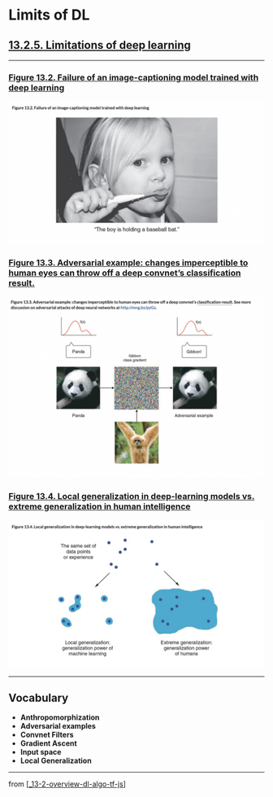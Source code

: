# Limits of DL

## [**13.2.5.** Limitations of deep learning](https://livebook.manning.com/book/deep-learning-with-javascript/chapter-13/127)

---

### [**Figure 13.2.** Failure of an image-captioning model trained with deep learning](https://livebook.manning.com/book/deep-learning-with-javascript/chapter-13/ch13fig02)

<img src="../../../assets/figures/Figure_13-2.png">

### [**Figure 13.3.** Adversarial example: changes imperceptible to human eyes can throw off a deep convnet’s classification result.](https://livebook.manning.com/book/deep-learning-with-javascript/chapter-13/ch13fig03)

<img src="../../../assets/figures/Figure_13-3.png">

### [**Figure 13.4.** Local generalization in deep-learning models vs. extreme generalization in human intelligence](https://livebook.manning.com/book/deep-learning-with-javascript/chapter-13/ch13fig04)

<img src="../../../assets/figures/Figure_13-4.png">

---

## **Vocabulary**

- <b>Anthropomorphization</b>
- <b>Adversarial examples</b>
- <b>Convnet Filters</b>
- <b>Gradient Ascent</b>
- <b>Input space</b>
- <b>Local Generalization</b>

<link rel="stylesheet" type="text/css" media="all" href="../../../assets/css/custom.css" />

---

from [[_13-2-overview-dl-algo-tf-js]]

[//begin]: # "Autogenerated link references for markdown compatibility"
[_13-2-overview-dl-algo-tf-js]: _13-2-overview-dl-algo-tf-js.md "🎓 DL Algo TF.js"
[//end]: # "Autogenerated link references"
